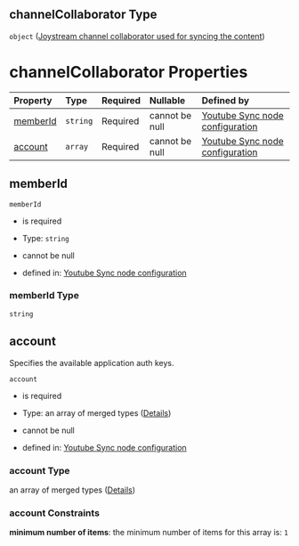 ## channelCollaborator Type

`object` ([Joystream channel collaborator used for syncing the content](definition-properties-joystream-properties-joystream-channel-collaborator-used-for-syncing-the-content.md))

# channelCollaborator Properties

| Property              | Type     | Required | Nullable       | Defined by                                                                                                                                                                                                                                                                                     |
| :-------------------- | :------- | :------- | :------------- | :--------------------------------------------------------------------------------------------------------------------------------------------------------------------------------------------------------------------------------------------------------------------------------------------- |
| [memberId](#memberid) | `string` | Required | cannot be null | [Youtube Sync node configuration](definition-properties-joystream-properties-joystream-channel-collaborator-used-for-syncing-the-content-properties-memberid.md "https://joystream.org/schemas/youtube-synch/config#/properties/joystream/properties/channelCollaborator/properties/memberId") |
| [account](#account)   | `array`  | Required | cannot be null | [Youtube Sync node configuration](definition-properties-joystream-properties-joystream-channel-collaborator-used-for-syncing-the-content-properties-account.md "https://joystream.org/schemas/youtube-synch/config#/properties/joystream/properties/channelCollaborator/properties/account")   |

## memberId



`memberId`

*   is required

*   Type: `string`

*   cannot be null

*   defined in: [Youtube Sync node configuration](definition-properties-joystream-properties-joystream-channel-collaborator-used-for-syncing-the-content-properties-memberid.md "https://joystream.org/schemas/youtube-synch/config#/properties/joystream/properties/channelCollaborator/properties/memberId")

### memberId Type

`string`

## account

Specifies the available application auth keys.

`account`

*   is required

*   Type: an array of merged types ([Details](definition-properties-joystream-properties-joystream-channel-collaborator-used-for-syncing-the-content-properties-account-items.md))

*   cannot be null

*   defined in: [Youtube Sync node configuration](definition-properties-joystream-properties-joystream-channel-collaborator-used-for-syncing-the-content-properties-account.md "https://joystream.org/schemas/youtube-synch/config#/properties/joystream/properties/channelCollaborator/properties/account")

### account Type

an array of merged types ([Details](definition-properties-joystream-properties-joystream-channel-collaborator-used-for-syncing-the-content-properties-account-items.md))

### account Constraints

**minimum number of items**: the minimum number of items for this array is: `1`
